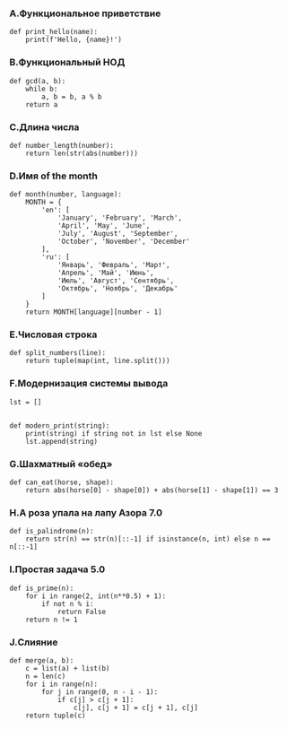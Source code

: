 ### A.Функциональное приветствие
```
def print_hello(name):
    print(f'Hello, {name}!')   
```
### B.Функциональный НОД
```
def gcd(a, b):
    while b:
        a, b = b, a % b
    return a
```
### C.Длина числа
~~~
def number_length(number):
    return len(str(abs(number)))
~~~
### D.Имя of the month
```
def month(number, language):
    MONTH = {
        'en': [
            'January', 'February', 'March',
            'April', 'May', 'June',
            'July', 'August', 'September',
            'October', 'November', 'December'
        ],
        'ru': [
            'Январь', 'Февраль', 'Март',
            'Апрель', 'Май', 'Июнь',
            'Июль', 'Август', 'Сентябрь',
            'Октябрь', 'Ноябрь', 'Декабрь'
        ]
    }
    return MONTH[language][number - 1]
```
### E.Числовая строка
```
def split_numbers(line):
    return tuple(map(int, line.split()))
```
### F.Модернизация системы вывода
```
lst = []


def modern_print(string):
    print(string) if string not in lst else None
    lst.append(string)
```
### G.Шахматный «обед»
```
def can_eat(horse, shape):
    return abs(horse[0] - shape[0]) + abs(horse[1] - shape[1]) == 3
```
### H.А роза упала на лапу Азора 7.0
```
def is_palindrome(n):
    return str(n) == str(n)[::-1] if isinstance(n, int) else n == n[::-1]
```
### I.Простая задача 5.0
```
def is_prime(n):
    for i in range(2, int(n**0.5) + 1):
        if not n % i:
            return False
    return n != 1
```
### J.Слияние
```
def merge(a, b):
    c = list(a) + list(b)
    n = len(c)
    for i in range(n):
        for j in range(0, n - i - 1):
            if c[j] > c[j + 1]:
                c[j], c[j + 1] = c[j + 1], c[j]
    return tuple(c)
```
